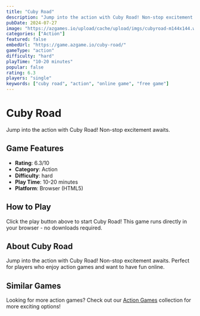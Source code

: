 ```yaml
---
title: "Cuby Road"
description: "Jump into the action with Cuby Road! Non-stop excitement awaits."
pubDate: 2024-07-27
image: "https://azgames.io/upload/cache/upload/imgs/cubyroad-m144x144.webp"
categories: ["Action"]
featured: false
embedUrl: "https://game.azgame.io/cuby-road/"
gameType: "action"
difficulty: "hard"
playTime: "10-20 minutes"
popular: false
rating: 6.3
players: "single"
keywords: ["cuby road", "action", "online game", "free game"]
---
```


# Cuby Road

Jump into the action with Cuby Road! Non-stop excitement awaits.

## Game Features

- **Rating**: 6.3/10
- **Category**: Action
- **Difficulty**: hard
- **Play Time**: 10-20 minutes
- **Platform**: Browser (HTML5)

## How to Play

Click the play button above to start Cuby Road! This game runs directly in your browser - no downloads required.

## About Cuby Road

Jump into the action with Cuby Road! Non-stop excitement awaits. Perfect for players who enjoy action games and want to have fun online.

## Similar Games

Looking for more action games? Check out our [Action Games](/categories/action) collection for more exciting options!
